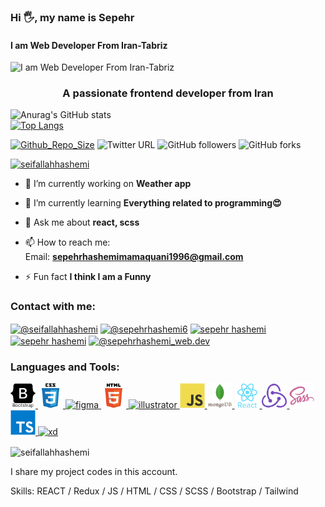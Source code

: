 ### Hi 🖐, my name is Sepehr

#### I am Web Developer From Iran-Tabriz
![I am Web Developer From Iran-Tabriz](https://i.ibb.co/c8MqKKY/Banner.png)

<h3 align="center">A passionate frontend developer from Iran</h3>

![Anurag's GitHub stats](https://github-readme-stats.vercel.app/api?username=seifallahhashemi&show_icons=true&theme=synthwave)
<br/>
[![Top Langs](https://github-readme-stats.vercel.app/api/top-langs/?username=seifallahhashemi&layout=compact)](https://github.com/anuraghazra/github-readme-stats)

[![Github_Repo_Size](https://img.shields.io/github/repo-size/SeifallahHashemi/SeifallahHashemi)](https://github.com/SeifallahHashemi)
![Twitter URL](https://img.shields.io/twitter/url?url=https%3A%2F%2Ftwitter.com%2Fsepehrhashemi6)
![GitHub followers](https://img.shields.io/github/followers/SeifallahHashemi)
![GitHub forks](https://img.shields.io/github/forks/SeifallahHashemi/SeifallahHashemi)


<p align="left"> <a href="https://github.com/ryo-ma/github-profile-trophy"><img src="https://github-profile-trophy.vercel.app/?username=seifallahhashemi" alt="seifallahhashemi" /></a> </p>



- 🔭 I’m currently working on **Weather app**

- 🌱 I’m currently learning **Everything related to programming😍**

- 💬 Ask me about **react, scss**

- 📫 How to reach me: <br/>Email: **sepehrhashemimamaquani1996@gmail.com**

- ⚡ Fun fact **I think I am a Funny**

<h3 align="left">Contact with me:</h3>
<p align="left">
<a href="https://codepen.io/seifallahhashemi" target="blank"><img align="center" src="https://raw.githubusercontent.com/rahuldkjain/github-profile-readme-generator/master/src/images/icons/Social/codepen.svg" alt="@seifallahhashemi" height="30" width="40" /></a>
<a href="https://twitter.com/@sepehrhashemi6" target="blank"><img align="center" src="https://raw.githubusercontent.com/rahuldkjain/github-profile-readme-generator/master/src/images/icons/Social/twitter.svg" alt="@sepehrhashemi6" height="30" width="40" /></a>
<a href="https://www.linkedin.com/in/sepehr-hashemi-b0837a232/" target="blank"><img align="center" src="https://raw.githubusercontent.com/rahuldkjain/github-profile-readme-generator/master/src/images/icons/Social/linked-in-alt.svg" alt="sepehr hashemi" height="30" width="40" /></a>
<a href="https://stackoverflow.com/users/18139153/sepehr-hashemi" target="blank"><img align="center" src="https://raw.githubusercontent.com/rahuldkjain/github-profile-readme-generator/master/src/images/icons/Social/stack-overflow.svg" alt="sepehr hashemi" height="30" width="40" /></a>
<a href="https://instagram.com/sepehrhashemi_web.dev" target="blank"><img align="center" src="https://raw.githubusercontent.com/rahuldkjain/github-profile-readme-generator/master/src/images/icons/Social/instagram.svg" alt="@sepehrhashemi_web.dev" height="30" width="40" /></a>
</p>

<h3 align="left">Languages and Tools:</h3>
<p align="left"> <a href="https://getbootstrap.com" target="_blank" rel="noreferrer"> <img src="https://raw.githubusercontent.com/devicons/devicon/master/icons/bootstrap/bootstrap-plain-wordmark.svg" alt="bootstrap" width="40" height="40"/> </a> <a href="https://www.w3schools.com/css/" target="_blank" rel="noreferrer"> <img src="https://raw.githubusercontent.com/devicons/devicon/master/icons/css3/css3-original-wordmark.svg" alt="css3" width="40" height="40"/> </a> <a href="https://www.figma.com/" target="_blank" rel="noreferrer"> <img src="https://www.vectorlogo.zone/logos/figma/figma-icon.svg" alt="figma" width="40" height="40"/> </a> <a href="https://www.w3.org/html/" target="_blank" rel="noreferrer"> <img src="https://raw.githubusercontent.com/devicons/devicon/master/icons/html5/html5-original-wordmark.svg" alt="html5" width="40" height="40"/> </a> <a href="https://www.adobe.com/in/products/illustrator.html" target="_blank" rel="noreferrer"> <img src="https://www.vectorlogo.zone/logos/adobe_illustrator/adobe_illustrator-icon.svg" alt="illustrator" width="40" height="40"/> </a> <a href="https://developer.mozilla.org/en-US/docs/Web/JavaScript" target="_blank" rel="noreferrer"> <img src="https://raw.githubusercontent.com/devicons/devicon/master/icons/javascript/javascript-original.svg" alt="javascript" width="40" height="40"/> </a> <a href="https://www.mongodb.com/" target="_blank" rel="noreferrer"> <img src="https://raw.githubusercontent.com/devicons/devicon/master/icons/mongodb/mongodb-original-wordmark.svg" alt="mongodb" width="40" height="40"/> </a> <a href="https://reactjs.org/" target="_blank" rel="noreferrer"> <img src="https://raw.githubusercontent.com/devicons/devicon/master/icons/react/react-original-wordmark.svg" alt="react" width="40" height="40"/> </a> <a href="https://redux.js.org" target="_blank" rel="noreferrer"> <img src="https://raw.githubusercontent.com/devicons/devicon/master/icons/redux/redux-original.svg" alt="redux" width="40" height="40"/> </a> <a href="https://sass-lang.com" target="_blank" rel="noreferrer"> <img src="https://raw.githubusercontent.com/devicons/devicon/master/icons/sass/sass-original.svg" alt="sass" width="40" height="40"/> </a> <a href="https://www.typescriptlang.org/" target="_blank" rel="noreferrer"> <img src="https://raw.githubusercontent.com/devicons/devicon/master/icons/typescript/typescript-original.svg" alt="typescript" width="40" height="40"/> </a> <a href="https://www.adobe.com/products/xd.html" target="_blank" rel="noreferrer"> <img src="https://cdn.worldvectorlogo.com/logos/adobe-xd.svg" alt="xd" width="40" height="40"/> </a> </p>

<p><img align="center" src="https://github-readme-streak-stats.herokuapp.com/?user=seifallahhashemi&" alt="seifallahhashemi" /></p>








I share my project codes in this account.

Skills: REACT / Redux / JS / HTML / CSS / SCSS / Bootstrap / Tailwind

